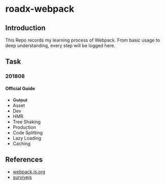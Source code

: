 # roadx-webpack


## Introduction
This Repo records my learning process of Webpack. 
From basic usage to deep understanding, every step will be logged here.

## Task
### 201808
#### Official Guide 
+ ~~Output~~
+ Asset
+ Dev
+ HMR
+ Tree Shaking
+ Production
+ Code Splitting
+ Lazy Loading
+ Caching 



## References
+ [webpack.js.org](https://webpack.js.org/)
+ [survivejs](https://survivejs.com/webpack/)
